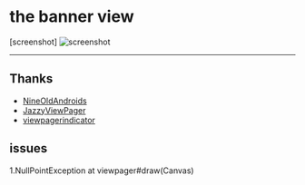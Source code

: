 # the banner view
[screenshot]
![screenshot](./screenshot.gif)

---

## Thanks


- [NineOldAndroids](https://github.com/JakeWharton/NineOldAndroids)
- [JazzyViewPager](https://github.com/jfeinstein10/JazzyViewPager)
- [viewpagerindicator](https://github.com/JakeWharton/ViewPagerIndicator)



## issues
1.NullPointException at viewpager#draw(Canvas)